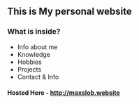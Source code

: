 ## This is My personal website
### What is inside?
- Info about me
- Knowledge
- Hobbies
- Projects
- Contact & Info

#### Hosted Here - http://maxslob.website
